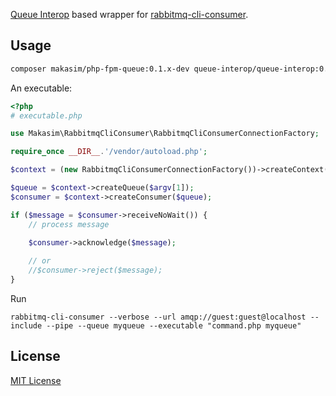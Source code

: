 [Queue Interop](https://github.com/queue-interop/queue-interop) based wrapper for [rabbitmq-cli-consumer](https://github.com/corvus-ch/rabbitmq-cli-consumer).  

## Usage

```bash
composer makasim/php-fpm-queue:0.1.x-dev queue-interop/queue-interop:0.7.x-dev queue-interop/amqp-interop:0.8.x-dev
```

An executable:


```php
<?php
# executable.php

use Makasim\RabbitmqCliConsumer\RabbitmqCliConsumerConnectionFactory;

require_once __DIR__.'/vendor/autoload.php';

$context = (new RabbitmqCliConsumerConnectionFactory())->createContext();

$queue = $context->createQueue($argv[1]);
$consumer = $context->createConsumer($queue);

if ($message = $consumer->receiveNoWait()) {
    // process message

    $consumer->acknowledge($message);
    
    // or
    //$consumer->reject($message);
}
```

Run

```
rabbitmq-cli-consumer --verbose --url amqp://guest:guest@localhost --include --pipe --queue myqueue --executable "command.php myqueue"
```

## License

[MIT License](LICENSE)            
